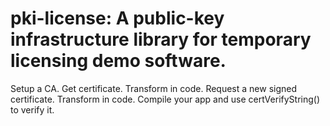 # pki-license: A public-key infrastructure library for temporary licensing demo software.

Setup a CA. Get certificate. Transform in code.
Request a new signed certificate. Transform in code.
Compile your app and use certVerifyString() to verify it.